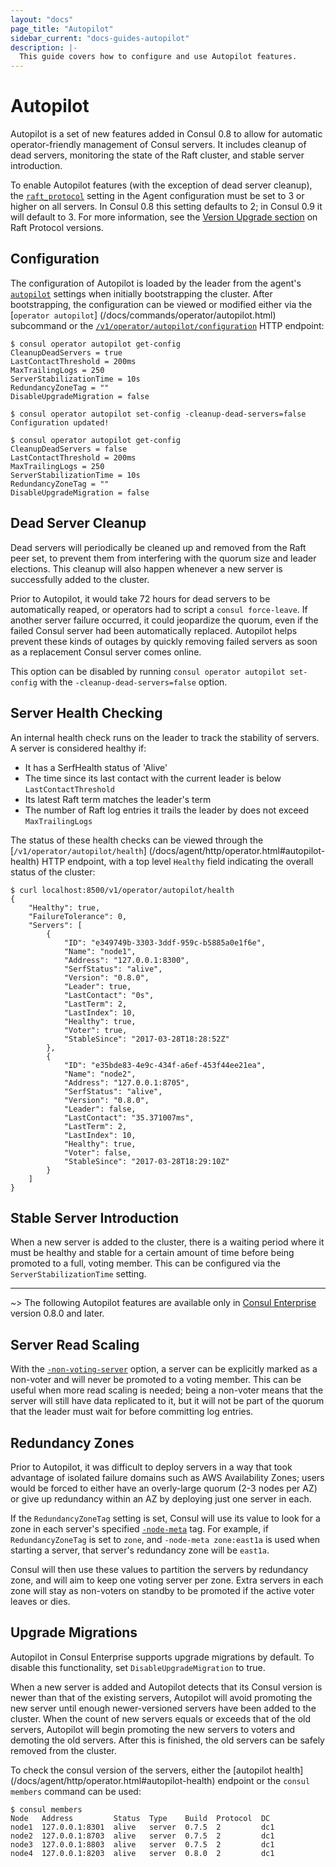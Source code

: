 ```yaml
---
layout: "docs"
page_title: "Autopilot"
sidebar_current: "docs-guides-autopilot"
description: |-
  This guide covers how to configure and use Autopilot features.
---
```


# Autopilot

Autopilot is a set of new features added in Consul 0.8 to allow for automatic
operator-friendly management of Consul servers. It includes cleanup of dead
servers, monitoring the state of the Raft cluster, and stable server introduction.

To enable Autopilot features (with the exception of dead server cleanup),
the [`raft_protocol`](/docs/agent/options.html#_raft_protocol) setting in
the Agent configuration must be set to 3 or higher on all servers. In Consul
0.8 this setting defaults to 2; in Consul 0.9 it will default to 3. For more
information, see the [Version Upgrade section](/docs/upgrade-specific.html#raft_protocol)
on Raft Protocol versions.

## Configuration

The configuration of Autopilot is loaded by the leader from the agent's
[`autopilot`](/docs/agent/options.html#autopilot) settings when initially
bootstrapping the cluster. After bootstrapping, the configuration can
be viewed or modified either via the [`operator autopilot`]
(/docs/commands/operator/autopilot.html) subcommand or the
[`/v1/operator/autopilot/configuration`](/docs/agent/http/operator.html#autopilot-configuration)
HTTP endpoint:

```
$ consul operator autopilot get-config
CleanupDeadServers = true
LastContactThreshold = 200ms
MaxTrailingLogs = 250
ServerStabilizationTime = 10s
RedundancyZoneTag = ""
DisableUpgradeMigration = false

$ consul operator autopilot set-config -cleanup-dead-servers=false
Configuration updated!

$ consul operator autopilot get-config
CleanupDeadServers = false
LastContactThreshold = 200ms
MaxTrailingLogs = 250
ServerStabilizationTime = 10s
RedundancyZoneTag = ""
DisableUpgradeMigration = false
```

## Dead Server Cleanup

Dead servers will periodically be cleaned up and removed from the Raft peer
set, to prevent them from interfering with the quorum size and leader elections.
This cleanup will also happen whenever a new server is successfully added to the
cluster.

Prior to Autopilot, it would take 72 hours for dead servers to be automatically reaped,
or operators had to script a `consul force-leave`. If another server failure occurred,
it could jeopardize the quorum, even if the failed Consul server had been automatically
replaced. Autopilot helps prevent these kinds of outages by quickly removing failed
servers as soon as a replacement Consul server comes online.

This option can be disabled by running `consul operator autopilot set-config`
with the `-cleanup-dead-servers=false` option.

## Server Health Checking

An internal health check runs on the leader to track the stability of servers.
</br>A server is considered healthy if:

- It has a SerfHealth status of 'Alive'
- The time since its last contact with the current leader is below
`LastContactThreshold`
- Its latest Raft term matches the leader's term
- The number of Raft log entries it trails the leader by does not exceed
`MaxTrailingLogs`

The status of these health checks can be viewed through the [`/v1/operator/autopilot/health`]
(/docs/agent/http/operator.html#autopilot-health) HTTP endpoint, with a top level
`Healthy` field indicating the overall status of the cluster:

```
$ curl localhost:8500/v1/operator/autopilot/health
{
    "Healthy": true,
    "FailureTolerance": 0,
    "Servers": [
        {
            "ID": "e349749b-3303-3ddf-959c-b5885a0e1f6e",
            "Name": "node1",
            "Address": "127.0.0.1:8300",
            "SerfStatus": "alive",
            "Version": "0.8.0",
            "Leader": true,
            "LastContact": "0s",
            "LastTerm": 2,
            "LastIndex": 10,
            "Healthy": true,
            "Voter": true,
            "StableSince": "2017-03-28T18:28:52Z"
        },
        {
            "ID": "e35bde83-4e9c-434f-a6ef-453f44ee21ea",
            "Name": "node2",
            "Address": "127.0.0.1:8705",
            "SerfStatus": "alive",
            "Version": "0.8.0",
            "Leader": false,
            "LastContact": "35.371007ms",
            "LastTerm": 2,
            "LastIndex": 10,
            "Healthy": true,
            "Voter": false,
            "StableSince": "2017-03-28T18:29:10Z"
        }
    ]
}
```

## Stable Server Introduction

When a new server is added to the cluster, there is a waiting period where it
must be healthy and stable for a certain amount of time before being promoted
to a full, voting member. This can be configured via the `ServerStabilizationTime`
setting.

---

~> The following Autopilot features are available only in
   [Consul Enterprise](https://www.hashicorp.com/consul.html) version 0.8.0 and later.

## Server Read Scaling

With the [`-non-voting-server`](/docs/agent/options.html#_non_voting_server) option, a
server can be explicitly marked as a non-voter and will never be promoted to a voting
member. This can be useful when more read scaling is needed; being a non-voter means
that the server will still have data replicated to it, but it will not be part of the
quorum that the leader must wait for before committing log entries.

## Redundancy Zones

Prior to Autopilot, it was difficult to deploy servers in a way that took advantage of
isolated failure domains such as AWS Availability Zones; users would be forced to either
have an overly-large quorum (2-3 nodes per AZ) or give up redundancy within an AZ by
deploying just one server in each.

If the `RedundancyZoneTag` setting is set, Consul will use its value to look for a
zone in each server's specified [`-node-meta`](/docs/agent/options.html#_node_meta)
tag. For example, if `RedundancyZoneTag` is set to `zone`, and `-node-meta zone:east1a`
is used when starting a server, that server's redundancy zone will be `east1a`.

Consul will then use these values to partition the servers by redundancy zone, and will
aim to keep one voting server per zone. Extra servers in each zone will stay as non-voters
on standby to be promoted if the active voter leaves or dies.

## Upgrade Migrations

Autopilot in Consul Enterprise supports upgrade migrations by default. To disable this
functionality, set `DisableUpgradeMigration` to true.

When a new server is added and Autopilot detects that its Consul version is newer than
that of the existing servers, Autopilot will avoid promoting the new server until enough
newer-versioned servers have been added to the cluster. When the count of new servers
equals or exceeds that of the old servers, Autopilot will begin promoting the new servers
to voters and demoting the old servers. After this is finished, the old servers can be
safely removed from the cluster.

To check the consul version of the servers, either the [autopilot health]
(/docs/agent/http/operator.html#autopilot-health) endpoint or the `consul members`
command can be used:

```
$ consul members
Node   Address         Status  Type    Build  Protocol  DC
node1  127.0.0.1:8301  alive   server  0.7.5  2         dc1
node2  127.0.0.1:8703  alive   server  0.7.5  2         dc1
node3  127.0.0.1:8803  alive   server  0.7.5  2         dc1
node4  127.0.0.1:8203  alive   server  0.8.0  2         dc1
```
